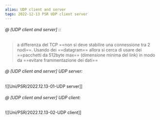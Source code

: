 ```yaml
---
alias: UDP client and server
tags: 2022-12-13 PSR UDP client server
---
```


###### @ [UDP client and server] ::
> a differenza del TCP ==non si deve stabilire una connessione tra 2 nodi==. Usando dei ==datagram== allora si cerca di usare dei ==pacchetti da 512byte max== (dimensione minima del link) in modo da ==evitare frammentazione dei dati==


###### @ [UDP client and server] UDP server:
![[Uni/PSR/2022.12.13-01-UDP server]]

###### @ [UDP client and server] UDP client:
![[Uni/PSR/2022.12.13-02-UDP client]]

